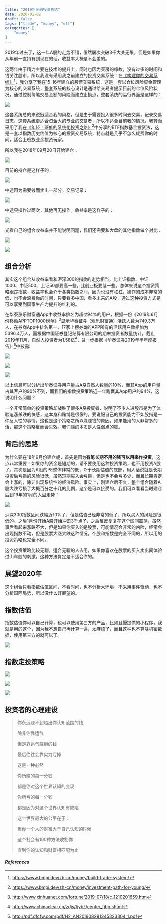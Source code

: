 ```yaml
---
title: "2019年金融投资总结"
date: 2020-01-02
draft: false
tags: ["trade", "money", "etf"]
categories: [
    "money"
]
---
```


2019年过去了，这一年A股的走势不错，虽然屡次突破3千大关无果，但是如果你从年前一直持有到现在的话，收益率大概是不会差的。

这两年由于精力主要在技术的提升上，同时也因为买房的缘故，没有过多的时间和钱关注股市，所以我没有采用我之前建立的投资交易系统：在[《构建你的交易系统》](/zh-cn/money/build-trade-system/)[^0]，我分享了我在15-16年建立的股票交易系统，这是一套以仓位风险资金管理为核心的交易系统，整套系统的核心设计是通过给交易者提示目前的仓位风险状况，通过控制每笔交易金额的风险而建立止损点，整套系统的运行界面是这样的：

![](https://img.bmpi.dev/815c5166-a61f-1625-401f-80c695979bb7.png)

这套系统总的来说挺适合我的风格，但是由于需要投入很多时间去交易，记录交易日志，这套系统更适合资金大的专业的交易者，所以不适合目前我的情况，我转而采用了我在[《年轻上班族的系统化投资之路》](/zh-cn/money/investment-path-for-young/)[^1]中分享的ETF指数基金投资法，这是一套以指数历史估值为核心的投资交易系统，特点就是几乎不怎么耗费你的时间，适合上班族业余投资玩家。

所以我在2018年09月20日开始建仓：

![](https://img.bmpi.dev/8b30ba86-9481-9b0e-a55c-bbe937e4d29c.png)

目前的持仓是这样子的：

![](https://img.bmpi.dev/647353a2-12d0-5160-086b-c9f560247d65.png)

中途因为需要钱而卖出一部分，交易记录：

![](https://img.bmpi.dev/f4a70b70-0c3a-9fa1-fac1-0e366d4f05d4.png)

中途只操作过两次，其他再无操作。收益率是这样子的：

![](https://img.bmpi.dev/34927ddd-06e1-c98a-d51f-dca9feb6d391.png)

光看自己的组合收益率并不能说明问题，我们还需要和大盘的其他指数做个对比：

![](https://img.bmpi.dev/9c72de7f-6e2b-699d-5a4f-e970bd3afb64.png)

![](https://img.bmpi.dev/eea5acbc-08e8-af67-b108-cfbfe0ff554a.png)

## 组合分析

其实这个组合从收益率看和沪深300的指数的走势相当，比上证指数、中证1000、中证500、上证50都要高一些，比创业板要低一些。总体来说这个投资策略跟踪指数，收益率也会介于各类指数之间，因为也没有杠杠，操作的成本非常的低，也不会浪费你的时间，只要看多中国，看多未来的A股，通过这种投资方式是可以享受到国家生产力提升的红利的。

在华泰涨乐财富通App中收益率排名为超过94%的用户，根据一份《2019年6月份移动APPTOP1000榜单》[^2]显示华泰证券（涨乐财富通）活跃人数为749.3万人，在券商App中排名第一，17家上榜券商的APP所有的活跃用户数相加为5396.4万人，而根据中国证券登记结算有限公司的期末投资者数量统计，截止2019年11月，自然人投资者为1.58亿[^3]，进一步根据《华泰证券2019年半年度报告》[^4]中披露:

![](https://img.bmpi.dev/d136d577-60b1-c86f-fcf5-3a6f203abe32.png)

![](https://img.bmpi.dev/8946a13f-e54f-9ee9-aa2e-f49991b80ae3.png)

![](https://img.bmpi.dev/fb6af959-0047-49e1-8cc5-3580a50b6204.png)

以上信息可以分析出华泰证券用户量占A股自然人数量的10%，而其App的用户量占其客户的90%不到，而我们的指数投资策略近一年跑赢其App用户的94%，这说明什么问题？

一个非常简单的投资策略却战胜了很多A股投资者，说明了不少人进股市是为了体验追涨杀跌的快感，这本身和赌博是很像的，要说服自己的投资能力不如股指是一件反人性的事情，这也是这个策略之所以能赚钱的原因。如果能用的人非常多的话，那这个策略反而会失效。我们赚的本质是人性弱点的钱。

## 背后的思路

为什么要在18年9月份建仓呢，首先是因为**有笔长期不用的钱可以用来作投资**，这点非常重要！如果你的资金是短期的，请不要使用这种投资策略，也不用投资A股了。其次是因为A股的PE整体非常的低，介于长期估值的底部，用人话说就是长期投资后亏损的风险很低，虽然短期买入会亏损，但是也不会亏多少，而且长期肯定会上涨的，除非出现系统性的经济风险。事实上，刚建仓后不久，整个组合随着A股大跌亏损了大概百分之十几的比例，这个是可以接受的。我们可以看看当时建仓后到19年的1月的大盘走势：

![](https://img.bmpi.dev/8f6ea5e8-2b0d-a8e6-22c2-2e6c37ab5e0d.png)

沪深300指数区间跌幅近10%了，但是估值已经非常的低了，所以买入的风险是很低的。之后1月份开始A股开始冲击3千点了，之后反反复复在这个区间震荡，虽然事后看起来涨跌不大，但是如果你买入的是股票，可能情况会非常的凶险，经常会出现指数不动，但是股票大涨大跌这种情况，个股和指数是完全不同的，所以用的投资策略也完全不同。

这个投资策略比较无聊，适合无聊的人去用，如果你喜欢在股票的买入卖出间体验过山车般的刺激，这种方法肯定是不适合你的。

## 展望2020年

这个组合只看指数估值区间，不看时间，也不分析大环境，不采用事件驱动，也不分析国际局势，所以没什么好展望的。

## 指数估值

指数估值你可以自己计算，也可以使用第三方的产品，比如且慢提供的小程序，我就是用的这个，因为我不想自己再计算一遍，太麻烦了，而且这种也不算啥机密数据，使用第三方的就可以了。

![](https://img.bmpi.dev/6a887a7d-8c32-d9ab-9967-9ec6df15b831.png)

## 指数定投策略

![](https://img.bmpi.dev/488fdfa7-bb8a-e1e0-31eb-eabfe0635ea9.png)

![](https://img.bmpi.dev/703efe45-f375-9a02-1a26-7abf4a61c0a4.png)

![](https://img.bmpi.dev/ca7f4dff-dadc-36c4-1607-92abdf0f2849.png)

## 投资者的心理建设

> 你永远赚不到超出你认知范围的钱
>
> 除非你靠运气
>
> 但是靠运气赚到的钱
>
> 最后往往会靠实力亏掉
>
> 这是一种必然
>
> 你所赚的每一分钱
>
> 都是你对这个世界认知的变现
>
> 你所亏的每一分钱
>
> 都是因为对这个世界认知有缺陷
>
> 这个世界最大的公平在于：
>
> 当你一个人的财富大于自己认知的时候
>
> 这个社会有100种方法收割你
>
> 直到你的认知和财富相匹配为止

#### *References*
[^0]: <https://www.bmpi.dev/zh-cn/money/build-trade-system/>
[^1]: <https://www.bmpi.dev/zh-cn/money/investment-path-for-young/>
[^2]: <http://www.xinhuanet.com/fortune/2019-07/18/c_1210201659.htm>
[^3]: <http://www.chinaclear.cn/zdjs/tjyb2/center_tjbg.shtml>
[^4]: <http://pdf.dfcfw.com/pdf/H2_AN201908291345323304_1.pdf>
